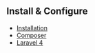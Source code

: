 ## Install & Configure

- [Installation](/data-grid/installation)
- [Composer](/data-grid/installation/composer)
- [Laravel 4](/data-grid/installation/laravel-4)
